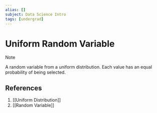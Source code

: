 ```yaml
---
alias: []
subject: Data Science Intro
tags: [undergrad]
---
```

# Uniform Random Variable

> [!note]
> A random variable from a uniform distribution. Each value has an equal probability of being selected.

## References
1. [[Uniform Distribution]]
2. [[Random Variable]]